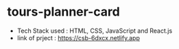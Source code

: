 # tours-planner-card
- Tech Stack used : HTML, CSS, JavaScript and React.js
- link of prject : https://csb-6dxcx.netlify.app
